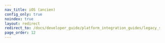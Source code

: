 ```yaml
---
nav_title: iOS (ancien)
config_only: true
noindex: true
layout: redirect
redirect_to: /docs/developer_guide/platform_integration_guides/legacy_sdks/ios/initial_sdk_setup/overview
page_order: 12
---
```

